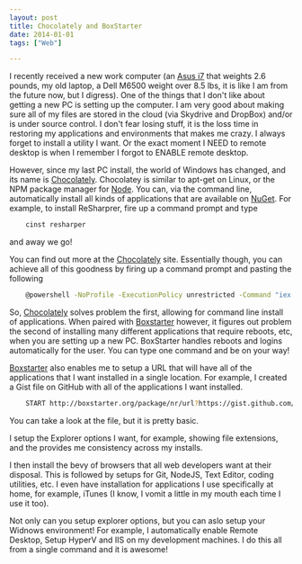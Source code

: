 ```yaml
---
layout: post
title: Chocolately and BoxStarter
date: 2014-01-01
tags: ["Web"]

---
```


I recently received a new work computer (an [Asus i7](http://www.asus.com/Notebooks_Ultrabooks/ASUS_ZENBOOK_UX301LA/) that
weights 2.6 pounds, my old laptop, a Dell M6500 weight over 8.5 lbs, it is like I am from the future now, but I digress).
One of the things that I don't like about getting a new PC is setting up the computer. I am very good about making sure
all of my files are stored in the cloud (via Skydrive and DropBox) and/or is under source control. I don't fear losing stuff, it
is the loss time in restoring my applications and environments that makes me crazy. I always forget to install a utility
I want. Or the exact moment I NEED to remote desktop is when I remember I forgot to ENABLE remote desktop.

However, since my last PC install, the world of Windows has changed, and its name is [Chocolately](http://chocolatey.org/).
Chocolatey is similar to apt-get on Linux, or the NPM package manager for [Node](http://www.nodejs.org). You can, via
the command line, automatically install all kinds of applications that are available on [NuGet](http://www.nuget.org/).
For example, to install ReSharprer, fire up a command prompt and type

```bash
    cinst resharper
```
and away we go!

You can find out more at the [Chocolately]((http://chocolatey.org/)) site. Essentially though, you can achieve all of
this goodness by firing up a command prompt and pasting the following

```bash
    @powershell -NoProfile -ExecutionPolicy unrestricted -Command "iex ((new-object net.webclient).DownloadString('https://chocolatey.org/install.ps1'))" && SET PATH=%PATH%;%systemdrive%\chocolatey\bin
```

So, [Chocolately]((http://chocolatey.org/)) solves problem the first, allowing for command line install of applications.
When paired with [Boxstarter](http://boxstarter.org/) however, it figures out problem the second of installing many different
applications that require reboots, etc, when you are setting up a new PC. BoxStarter handles reboots and logins
automatically for the user. You can type one command and be on your way!

[Boxstarter](http://boxstarter.org/) also enables me to setup a URL that will have all of the applications that I want
installed in a single location. For example, I created a Gist file on GitHub with all of the applications I want installed.

```bash
    START http://boxstarter.org/package/nr/url?https://gist.github.com/jptacek/8099099/raw/f691b3433c09dcd361fca8cc6cfe637ca7521771/boxstarter
```

You can take a look at the file, but it is pretty basic.

I setup the Explorer options I want, for example, showing file extensions, and the provides me consistency across my
installs.

I then install the bevy of browsers that all web developers want at their disposal. This is followed by setups for Git,
NodeJS, Text Editor, coding utilities, etc. I even have installation for applications I use specifically at home, for
example, iTunes (I know, I vomit a little in my mouth each time I use it too).

Not only can you setup explorer options, but you can aslo setup your Widnows environment! For example, I automatically
enable Remote Desktop, Setup HyperV and IIS on my development machines. I do this all from a single command and it
is awesome!